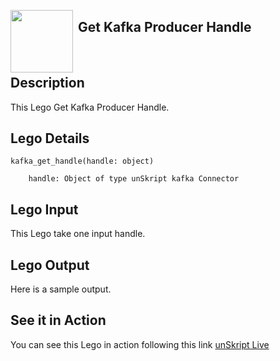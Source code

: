 [<img align="left" src="https://unskript.com/assets/favicon.png" width="100" height="100" style="padding-right: 5px">](https://unskript.com/assets/favicon.png) 
<h2>Get Kafka Producer Handle</h2>

<br>

## Description
This Lego Get Kafka Producer Handle.


## Lego Details

    kafka_get_handle(handle: object)

        handle: Object of type unSkript kafka Connector

## Lego Input
This Lego take one input handle.

## Lego Output
Here is a sample output.


## See it in Action

You can see this Lego in action following this link [unSkript Live](https://us.app.unskript.io)